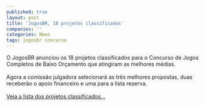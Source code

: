 ```yaml
---
published: true
layout: post
title: 'JogosBR, 18 projetos classificados'
companies: ''
categories: News
tags: jogosbr concurso
---
```

O JogosBR anunciou os 18 projetos classificados para o Concurso de Jogos Completos de Baixo Or&ccedil;amento que atingiram as melhores m&eacute;dias.<br /><br />Agora a comiss&atilde;o julgadora selecionar&aacute; as tr&ecirc;s melhores propostas, duas receber&atilde;o o apoio financeiro e uma para a lista reserva.<br /><br /><a href="{{ site.baseurl }}/index.php?p=c&amp;id=417">Veja a lista dos projetos classificados...</a>

